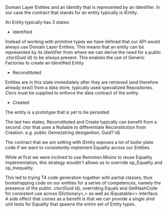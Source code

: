 Domain Layer Entities and an Identity that is represented by an Identifier. In our case the contract that stands for an entity typically is IEntity<Guid>.

An Entity typically has 3 states:

- Identified

Instead of working with primitive types we have defined that our API would always use Domain Layer Entities. This means that an entity can be represented by its identifier
from where we can derive the need for a public .ctor(Guid id) to be always present. This enables the use of Generic Factories to create an Identified Entity

- Reconstituted

Entities are in this state immediately after they are retrieved (and therefore already exist) from a data store, typically used specialized Repositories. Ctors must be supplied
to enforce the data contract of the entity.

- Created

The entity is a prototype that is yet to be persisted

The last two states, Reconstituted and Create typically can benefit from a second .ctor that uses a Nullable<Guid> to differentiate Reconstitution from Creation.
e.g. public Genre(string desigantion, Guid? id)


The contract that we are setting with IEntity<Guid> exposes a lot of boiler plate code if we want to consistently implement Equality across our Entities.

While at first we were inclined to use Remotion.Mixins to reuse Equality implementation, this strategy wouldn't allows us to override op_Equality and op_Inequality.

This led to trying T4 code generation together with partial classes, thus bootstrapping code on our entities for a series of competences, namely the presence of the public .ctor(Guid id),
overriding Equals and GetHashCode for consistent use across IDictionary<,> as well as IEquatable<> interface. A side effect that comes as a benefit is that we can provide a single shot unit tests for Equality that spawns the entire set of Entity types.
